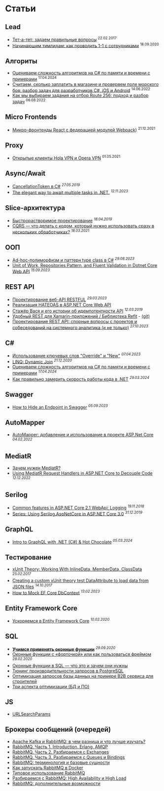 # Cтатьи

## Lead
* [Тет-а-тет: задаем правильные вопросы](https://habr.com/ru/articles/322444/) <sup>22.02.2017</sup>
* [Начинающим тимлидам: как проводить 1-1 с сотрудниками](https://klever.blog/1-1-for-teamleads/) <sup>18.09.2020</sup>

## Алгориты
* [Оцениваем сложность алгоритмов на C# по памяти и времени с примерами](https://habr.com/ru/companies/fuse8/articles/808385/) <sup>17.04.2024</sup>
* [Считаем, сколько заплатить в магазине и проверяем поле морского боя: разбор задач для разработчиков C#, iOS и Android](https://habr.com/ru/companies/ozontech/articles/667728/) <sup>14.06.2022</sup>
* [Как мы выбираем задания на отбор Route 256: подход и разбор задач](https://habr.com/ru/companies/ozontech/articles/833762/) <sup>06.08.2022</sup>

## Micro Frontends
* [Микро-фронтенды React с федерацией модулей Webpack](https://dev.to/pahanperera/react-micro-frontends-with-webpacks-module-federation-32ii?ysclid=m3ftil2te6745747)) <sup>21.12.2021</sup>

## Proxy
* [Открытые клиенты Hola VPN и Opera VPN](https://habr.com/ru/articles/555368/) <sup>01.05.2021</sup>

## Async/Await
* [CancellationToken в C#](https://stefaniuk.website/all/cancellationtoken/) <sup>*27.05.2019*</sup>
* [The elegant way to await multiple tasks in .NET.](https://dev.to/serhii_korol_ab7776c50dba/the-elegant-way-to-await-multiple-tasks-in-net-11pl) <sup>*12.11.2023*</sup>

## Slice-архитектура
* [Быстрорастворимое проектирование](https://habr.com/ru/companies/jugru/articles/447308/) <sup>*18.04.2019*</sup>
* [CQRS — что делать с кодом, который нужно использовать сразу в нескольких обработчиках?](https://habr.com/ru/articles/547746/) <sup>*18.03.2021*</sup>

## ООП
* [Ad-hoc-полиморфизм и паттерн type class в C#](https://habr.com/ru/companies/ruvds/articles/757118/) <sup>*29.08.2023*</sup>
* [Unit of Work, Repositories Pattern, and Fluent Validation in Dotnet Core Web API](https://dev.to/drsimplegraffiti/unit-of-work-repositories-pattern-and-fluent-validation-in-dotnet-core-web-api--3i8h) <sup>*15.09.2023*</sup>

## REST API
* [Проектирование веб-API RESTFUL](https://learn.microsoft.com/ru-ru/azure/architecture/best-practices/api-design) <sup>*29.03.2023*</sup>
* [Реализация HATEOAS в ASP.NET Core Web API](https://forproger.ru/article/realizaciya-hateoas-v-aspnet-core-web-api)
* [Стажёр Вася и его истории об идемпотентности API](https://habr.com/ru/companies/yandex/articles/442762/) <sup>*12.03.2019*</sup>
* [Удобный REST для Xamarin-приложений / Библиотека Refit](https://habr.com/ru/companies/microsoft/articles/310704/) - [(git)](https://github.com/reactiveui/refit)
* [Проектирование REST API: спорные вопросы с проектов и собеседований на системного аналитика (и не только)](https://habr.com/ru/articles/770226/) <sup>*27.10.2023*</sup>

## C#
* [Использование ключевых слов "Override" и "New"](https://learn.microsoft.com/ru-ru/dotnet/csharp/programming-guide/classes-and-structs/knowing-when-to-use-override-and-new-keywords) <sup>*07.04.2023*</sup>
* [LINQ: Dynamic Join](https://blog.wiseowls.co.nz/index.php/2020/12/21/linq-dynamic-join/) <sup>*21.12.2020*</sup>
* [Оцениваем сложность алгоритмов на C# по памяти и времени с примерами](https://habr.com/ru/companies/fuse8/articles/808385/) <sup>*17.04.2024*</sup>
* [Как правильно замерить скорость работы кода в .NET](https://habr.com/ru/companies/fuse8/articles/803885/) <sup>*29.03.2024*</sup>

## Swagger
* [How to Hide an Endpoint in Swagger](https://code-maze.com/aspnetcore-how-to-hide-endpoint-in-swagger/) <sup>*05.09.2023*</sup>

## AutoMapper
* [AutoMapper: добавление и использование в проекте ASP.Net Core](https://habr.com/ru/articles/649645/) <sup>*04.02.2022*</sup>

## MediatR
* [Зачем нужен MediatR?](https://habr.com/ru/articles/588887/)
* [Using MediatR Request Handlers in ASP.NET Core to Decouple Code](https://dev.to/stevenmclintock/using-mediatr-request-handlers-in-aspnet-core-to-decouple-code-1mko) <sup>*12.12.2022*</sup>

## Serilog
* [Common features in ASP.NET Core 2.1 WebApi: Logging](https://anthonygiretti.com/2018/11/19/common-features-in-asp-net-core-2-1-webapi-logging/) <sup>*19.11.2018*</sup>
* [Series: Using Serilog.AspNetCore in ASP.NET Core 3.0](https://andrewlock.net/series/using-serilog-aspnetcore-in-asp-net-core-3/) <sup>*31.12.2019*</sup>

## GraphQL
* [Intro to GraphQL with .NET (C#) & Hot Chocolate](https://www.apollographql.com/tutorials/intro-hotchocolate) <sup>*05.03.2024*</sup>

## Тестирование
* [xUnit Theory: Working With InlineData, MemberData, ClassData](https://hamidmosalla.com/2017/02/25/xunit-theory-working-with-inlinedata-memberdata-classdata/) <sup>*25.02.2017*</sup>
* [Creating a custom xUnit theory test DataAttribute to load data from JSON files](https://andrewlock.net/creating-a-custom-xunit-theory-test-dataattribute-to-load-data-from-json-files/) <sup>*14.10.2017*</sup>
* [How to Mock EF Core DbContext](https://code-maze.com/ef-core-mock-dbcontext/) <sup>*13.02.2023*</sup>

## Entity Framework Core
* [Ускоряемся в Entity Framework Core](https://habr.com/ru/articles/487734/) <sup>*10.02.2020*</sup>

## SQL
* [**Учимся применять оконные функции**](https://thisisdata.ru/blog/uchimsya-primenyat-okonnyye-funktsii/) <sup>*29.09.2020*</sup>
* [Оконные функции с «форточкой» или как пользоваться фреймом](https://habr.com/ru/companies/otus/articles/490296/) <sup>*28.02.2020*</sup>
* [Оконные функции в SQL — что это и зачем они нужны](https://tproger.ru/translations/sql-window-functions/)
* [Тюнинг производительности запросов в PostgreSQL](https://habr.com/ru/articles/461997/)
* [Оптимизация запросов базы данных на примере B2B сервиса для строителей](https://habr.com/ru/articles/461071/)
* [Три аспекта оптимизации (БД и ПО)](https://habr.com/ru/articles/349910/)

## JS
* [URLSearchParams](https://developer.mozilla.org/ru/docs/Web/API/URLSearchParams)

## Брокеры сообщений (очередей)
* [Apache Kafka и RabbitMQ: в чем разница и что лучше изучать?](https://habr.com/ru/companies/southbridge/articles/666326/)
* [RabbitMQ. Часть 1. Introduction. Erlang, AMQP](https://habr.com/ru/articles/488654/)
* [RabbitMQ. Часть 2. Разбираемся с Exchanges](https://habr.com/ru/articles/489086/)
* [RabbitMQ. Часть 3. Разбираемся с Queues и Bindings](https://habr.com/ru/articles/490960/)
* [RabbitMQ: терминология и базовые сущности](https://habr.com/ru/companies/southbridge/articles/703060/)
* [Как запускать RabbitMQ в Docker](https://habr.com/ru/companies/southbridge/articles/704208/)
* [Типовое использование RabbitMQ](https://habr.com/ru/companies/southbridge/articles/714358/)
* [Разбираемся с RabbitMQ: High Availability и High Load](https://habr.com/ru/companies/southbridge/articles/723706/)
* [RabbitMQ: дополнительные возможности](https://habr.com/ru/companies/southbridge/articles/724520/)
